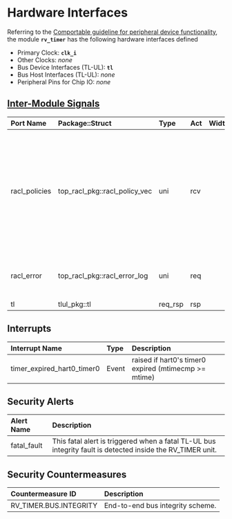 # Hardware Interfaces

<!-- BEGIN CMDGEN util/regtool.py --interfaces ./hw/ip/rv_timer/data/rv_timer.hjson -->
Referring to the [Comportable guideline for peripheral device functionality](https://opentitan.org/book/doc/contributing/hw/comportability), the module **`rv_timer`** has the following hardware interfaces defined
- Primary Clock: **`clk_i`**
- Other Clocks: *none*
- Bus Device Interfaces (TL-UL): **`tl`**
- Bus Host Interfaces (TL-UL): *none*
- Peripheral Pins for Chip IO: *none*

## [Inter-Module Signals](https://opentitan.org/book/doc/contributing/hw/comportability/index.html#inter-signal-handling)

| Port Name     | Package::Struct               | Type    | Act   |   Width | Description                                                                                                                          |
|:--------------|:------------------------------|:--------|:------|--------:|:-------------------------------------------------------------------------------------------------------------------------------------|
| racl_policies | top_racl_pkg::racl_policy_vec | uni     | rcv   |       1 | Incoming RACL policy vector from a racl_ctrl instance. The policy selection vector (parameter) selects the policy for each register. |
| racl_error    | top_racl_pkg::racl_error_log  | uni     | req   |       1 | RACL error log information of this module.                                                                                           |
| tl            | tlul_pkg::tl                  | req_rsp | rsp   |       1 |                                                                                                                                      |

## Interrupts

| Interrupt Name             | Type   | Description                                          |
|:---------------------------|:-------|:-----------------------------------------------------|
| timer_expired_hart0_timer0 | Event  | raised if hart0's timer0 expired (mtimecmp >= mtime) |

## Security Alerts

| Alert Name   | Description                                                                                                |
|:-------------|:-----------------------------------------------------------------------------------------------------------|
| fatal_fault  | This fatal alert is triggered when a fatal TL-UL bus integrity fault is detected inside the RV_TIMER unit. |

## Security Countermeasures

| Countermeasure ID      | Description                      |
|:-----------------------|:---------------------------------|
| RV_TIMER.BUS.INTEGRITY | End-to-end bus integrity scheme. |


<!-- END CMDGEN -->
